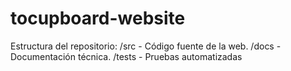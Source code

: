 # tocupboard-website
Estructura del repositorio: /src - Código fuente de la web. /docs - Documentación técnica. /tests - Pruebas automatizadas

